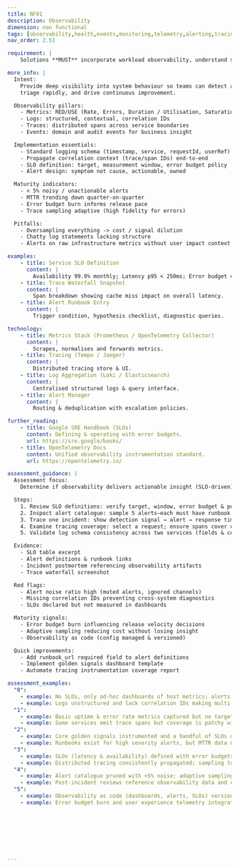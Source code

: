 ```yaml
---
title: NF01
description: Observability
dimension: non functional
tags: [observability,health,events,monitoring,telemetry,alerting,tracing,metrics,dashboards,reliability]
nav_order: 2.51

requirement: |
    Solutions **MUST** incorporate workload observability, understand service health, and respond to events  

more_info: |
  Intent:
    Provide deep visibility into system behaviour so teams can detect anomalies,
    triage rapidly, and drive continuous improvement.

  Observability pillars:
    - Metrics: RED/USE (Rate, Errors, Duration / Utilisation, Saturation, Errors)
    - Logs: structured, contextual, correlation IDs
    - Traces: distributed spans across service boundaries
    - Events: domain and audit events for business insight

  Implementation essentials:
    - Standard logging schema (timestamp, service, requestId, userRef)
    - Propagate correlation context (trace/span IDs) end-to-end
    - SLO definition: target, measurement window, error budget policy
    - Alert design: symptom not cause, actionable, owned

  Maturity indicators:
    - < 5% noisy / unactionable alerts
    - MTTR trending down quarter-on-quarter
    - Error budget burn informs release pace
    - Trace sampling adaptive (high fidelity for errors)

  Pitfalls:
    - Oversampling everything -> cost / signal dilution
    - Chatty log statements lacking structure
    - Alerts on raw infrastructure metrics without user impact context

examples: 
    - title: Service SLO Definition
      content: |
        Availability 99.9% monthly; Latency p95 < 250ms; Error budget 43 mins downtime.
    - title: Trace Waterfall Snapshot
      content: |
        Span breakdown showing cache miss impact on overall latency.
    - title: Alert Runbook Entry
      content: |
        Trigger condition, hypothesis checklist, diagnostic queries.

technology:
    - title: Metrics Stack (Prometheus / OpenTelemetry Collector)
      content: |
        Scrapes, normalises and forwards metrics.
    - title: Tracing (Tempo / Jaeger)
      content: |
        Distributed tracing store & UI.
    - title: Log Aggregation (Loki / Elasticsearch)
      content: |
        Centralised structured logs & query interface.
    - title: Alert Manager
      content: |
        Routing & deduplication with escalation policies.

further_reading:
    - title: Google SRE Handbook (SLOs)
      content: Defining & operating with error budgets.
      url: https://sre.google/books/
    - title: OpenTelemetry Docs
      content: Unified observability instrumentation standard.
      url: https://opentelemetry.io/

assessment_guidance: |
  Assessment focus:
    Determine if observability delivers actionable insight (SLO-driven) vs raw data exhaust.

  Steps:
    1. Review SLO definitions: verify target, window, error budget & policy for at least latency & availability.
    2. Inspect alert catalogue: sample 5 alerts—each must have runbook link & explicit ownership.
    3. Trace one incident: show detection signal → alert → response timeline → learning feeding improvement (SLO / code / infra).
    4. Examine tracing coverage: select a request; ensure spans cover critical downstream services (no dark areas).
    5. Validate log schema consistency across two services (fields & correlation IDs present).

  Evidence:
    - SLO table excerpt
    - Alert definitions & runbook links
    - Incident postmortem referencing observability artifacts
    - Trace waterfall screenshot

  Red flags:
    - Alert noise ratio high (muted alerts, ignored channels)
    - Missing correlation IDs preventing cross-system diagnostics
    - SLOs declared but not measured in dashboards

  Maturity signals:
    - Error budget burn influencing release velocity decisions
    - Adaptive sampling reducing cost without losing insight
    - Observability as code (config managed & versioned)

  Quick improvements:
    - Add runbook_url required field to alert definitions
    - Implement golden signals dashboard template
    - Automate tracing instrumentation coverage report

assessment_examples:
  "0":
    - example: No SLOs, only ad-hoc dashboards of host metrics; alerts rarely actionable or routinely ignored.
    - example: Logs unstructured and lack correlation IDs making multi-service tracing impossible.
  "1":
    - example: Basic uptime & error rate metrics captured but no targets or error budget concept defined.
    - example: Some services emit trace spans but coverage is patchy with large gaps across critical calls.
  "2":
    - example: Core golden signals instrumented and a handful of SLOs drafted; alert ownership inconsistently assigned.
    - example: Runbooks exist for high severity alerts, but MTTR data not yet feeding improvement work.
  "3":
    - example: SLOs (latency & availability) defined with error budgets influencing release freeze decisions.
    - example: Distributed tracing consistently propagated; sampling tuned manually for high-value transactions.
  "4":
    - example: Alert catalogue pruned with <5% noise; adaptive sampling and exemplars for high latency investigations.
    - example: Post-incident reviews reference observability data and create follow-up backlog items tracked to closure.
  "5":
    - example: Observability as code (dashboards, alerts, SLOs) versioned; automated coverage reports gating merges.
    - example: Error budget burn and user experience telemetry integrated into automated release & rollback decisions.








---
```

